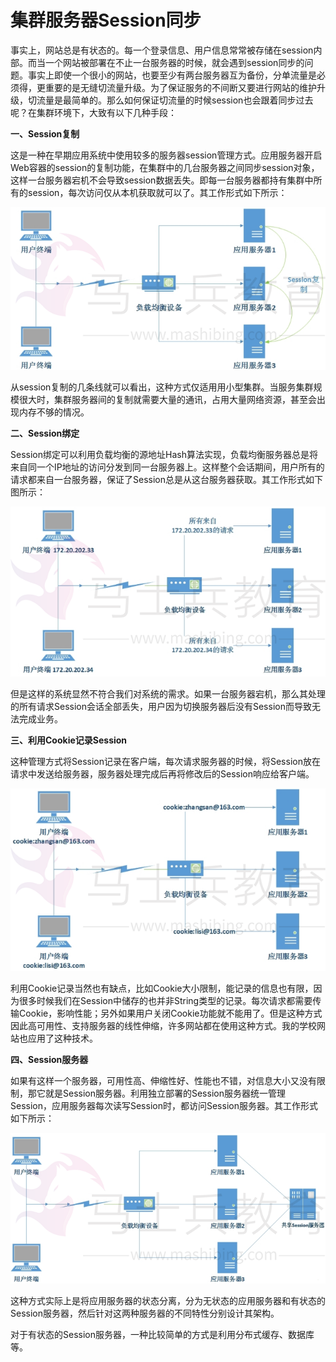 # 集群服务器Session同步



事实上，网站总是有状态的。每一个登录信息、用户信息常常被存储在session内部。而当一个网站被部署在不止一台服务器的时候，就会遇到session同步的问题。事实上即使一个很小的网站，也要至少有两台服务器互为备份，分单流量是必须得，更重要的是无缝切流量升级。为了保证服务的不间断又要进行网站的维护升级，切流量是最简单的。那么如何保证切流量的时候session也会跟着同步过去呢？在集群环境下，大致有以下几种手段：

**一、Session复制**

  这是一种在早期应用系统中使用较多的服务器session管理方式。应用服务器开启Web容器的session的复制功能，在集群中的几台服务器之间同步session对象，这样一台服务器宕机不会导致session数据丢失。即每一台服务器都持有集群中所有的session，每次访问仅从本机获取就可以了。其工作形式如下所示：

![37237-20160613221411588-1678478105](Study/复习/700道面试题/02-BAT面试题汇总及详解(进大厂必看)/BAT面试题汇总及详解(进大厂必看)_子文档/集群服务器Session同步.assets/37237-20160613221411588-1678478105.png)

  从session复制的几条线就可以看出，这种方式仅适用用小型集群。当服务集群规模很大时，集群服务器间的复制就需要大量的通讯，占用大量网络资源，甚至会出现内存不够的情况。

**二、Session绑定**

  Session绑定可以利用负载均衡的源地址Hash算法实现，负载均衡服务器总是将来自同一个IP地址的访问分发到同一台服务器上。这样整个会话期间，用户所有的请求都来自一台服务器，保证了Session总是从这台服务器获取。其工作形式如下图所示：

![37237-20160613221524823-1753707748](Study/复习/700道面试题/02-BAT面试题汇总及详解(进大厂必看)/BAT面试题汇总及详解(进大厂必看)_子文档/集群服务器Session同步.assets/37237-20160613221524823-1753707748.png)



但是这样的系统显然不符合我们对系统的需求。如果一台服务器宕机，那么其处理的所有请求Session会话全部丢失，用户因为切换服务器后没有Session而导致无法完成业务。

**三、利用Cookie记录Session**

  这种管理方式将Session记录在客户端，每次请求服务器的时候，将Session放在请求中发送给服务器，服务器处理完成后再将修改后的Session响应给客户端。

![37237-20160613221654026-841062763](Study/复习/700道面试题/02-BAT面试题汇总及详解(进大厂必看)/BAT面试题汇总及详解(进大厂必看)_子文档/集群服务器Session同步.assets/37237-20160613221654026-841062763.png)

  利用Cookie记录当然也有缺点，比如Cookie大小限制，能记录的信息也有限，因为很多时候我们在Session中储存的也并非String类型的记录。每次请求都需要传输Cookie，影响性能；另外如果用户关闭Cookie功能就不能用了。但是这种方式因此高可用性、支持服务器的线性伸缩，许多网站都在使用这种方式。我的学校网站也应用了这种技术。

**四、Session服务器**

  如果有这样一个服务器，可用性高、伸缩性好、性能也不错，对信息大小又没有限制，那它就是Session服务器。利用独立部署的Session服务器统一管理Session，应用服务器每次读写Session时，都访问Session服务器。其工作形式如下所示：

![37237-20160613221831463-1126758099](Study/复习/700道面试题/02-BAT面试题汇总及详解(进大厂必看)/BAT面试题汇总及详解(进大厂必看)_子文档/集群服务器Session同步.assets/37237-20160613221831463-1126758099.png)

这种方式实际上是将应用服务器的状态分离，分为无状态的应用服务器和有状态的Session服务器，然后针对这两种服务器的不同特性分别设计其架构。

对于有状态的Session服务器，一种比较简单的方式是利用分布式缓存、数据库等。